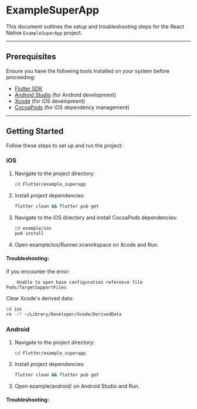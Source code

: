 # ExampleSuperApp

This document outlines the setup and troubleshooting steps for the React Native `ExampleSuperApp` project.

---

## Prerequisites

Ensure you have the following tools installed on your system before proceeding:

- [Flutter SDK](https://docs.flutter.dev/get-started/install)
- [Android Studio](https://developer.android.com/studio) (for Android development)
- [Xcode](https://developer.apple.com/xcode/) (for iOS development)
- [CocoaPods](https://cocoapods.org/) (for iOS dependency management)

---

## Getting Started

Follow these steps to set up and run the project:

### iOS

1. Navigate to the project directory:
    ```bash
    cd Flutter/example_superapp
    ```

2. Install project dependencies:
    ```bash
    flutter clean && flutter pub get
    ```

3. Navigate to the iOS directory and install CocoaPods dependencies:
    ```bash
    cd example/ios
    pod install
    ```

4. Open example/ios/Runner.xcworkspace on Xcode and Run.

#### Troubleshooting:
If you encounter the error:
```
    Unable to open base configuration reference file Pods/TargetSupportFiles
```
Clear Xcode's derived data:

```bash
cd ios
rm -rf ~/Library/Developer/Xcode/DerivedData
```

### Android

1. Navigate to the project directory:
    ```bash
    cd Flutter/example_superapp
    ```

2. Install project dependencies:
    ```bash
    flutter clean && flutter pub get
    ```

3. Open example/android/ on Android Studio and Run.

#### Troubleshooting:
